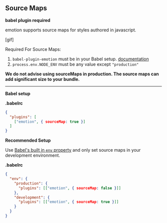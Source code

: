 ## Source Maps

**babel plugin required**

emotion supports source maps for styles authored in javascript. 

[gif]

Required For Source Maps:
1. `babel-plugin-emotion` must be in your Babel setup. [documentation](https://github.com/emotion-js/emotion/blob/master/docs/install.md)
2. `process.env.NODE_ENV` must be any value except `"production"`


**We do not advise using sourceMaps in production. The source maps can add significant size to your bundle.**

--- 

**Babel setup**

**.babelrc**
```json
{
  "plugins": [
    ["emotion", { sourceMap: true }]
  ]
}
```

**Recommended Setup** 

Use [Babel's built in `env` property](https://babeljs.io/docs/usage/babelrc/#env-option) and only set source maps in your development environment.

**.babelrc**
```json
{
  "env": {
    "production": {
      "plugins": [["emotion", { sourceMap: false }]]
    },
    "development": {
      "plugins": [["emotion", { sourceMap: true }]]
    }
  }
}
```

